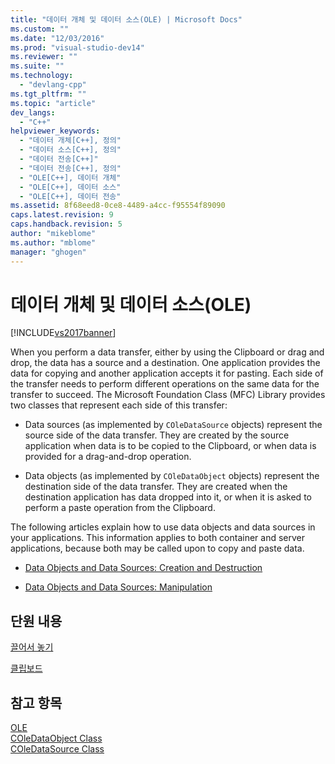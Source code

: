 ```yaml
---
title: "데이터 개체 및 데이터 소스(OLE) | Microsoft Docs"
ms.custom: ""
ms.date: "12/03/2016"
ms.prod: "visual-studio-dev14"
ms.reviewer: ""
ms.suite: ""
ms.technology: 
  - "devlang-cpp"
ms.tgt_pltfrm: ""
ms.topic: "article"
dev_langs: 
  - "C++"
helpviewer_keywords: 
  - "데이터 개체[C++], 정의"
  - "데이터 소스[C++], 정의"
  - "데이터 전송[C++]"
  - "데이터 전송[C++], 정의"
  - "OLE[C++], 데이터 개체"
  - "OLE[C++], 데이터 소스"
  - "OLE[C++], 데이터 전송"
ms.assetid: 8f68eed8-0ce8-4489-a4cc-f95554f89090
caps.latest.revision: 9
caps.handback.revision: 5
author: "mikeblome"
ms.author: "mblome"
manager: "ghogen"
---
```

# 데이터 개체 및 데이터 소스(OLE)
[!INCLUDE[vs2017banner](../assembler/inline/includes/vs2017banner.md)]

When you perform a data transfer, either by using the Clipboard or drag and drop, the data has a source and a destination.  One application provides the data for copying and another application accepts it for pasting.  Each side of the transfer needs to perform different operations on the same data for the transfer to succeed.  The Microsoft Foundation Class \(MFC\) Library provides two classes that represent each side of this transfer:  
  
-   Data sources \(as implemented by `COleDataSource` objects\) represent the source side of the data transfer.  They are created by the source application when data is to be copied to the Clipboard, or when data is provided for a drag\-and\-drop operation.  
  
-   Data objects \(as implemented by `COleDataObject` objects\) represent the destination side of the data transfer.  They are created when the destination application has data dropped into it, or when it is asked to perform a paste operation from the Clipboard.  
  
 The following articles explain how to use data objects and data sources in your applications.  This information applies to both container and server applications, because both may be called upon to copy and paste data.  
  
-   [Data Objects and Data Sources: Creation and Destruction](../mfc/data-objects-and-data-sources-creation-and-destruction.md)  
  
-   [Data Objects and Data Sources: Manipulation](../mfc/data-objects-and-data-sources-manipulation.md)  
  
## 단원 내용  
 [끌어서 놓기](../mfc/drag-and-drop-ole.md)  
  
 [클립보드](../mfc/clipboard.md)  
  
## 참고 항목  
 [OLE](../mfc/ole-in-mfc.md)   
 [COleDataObject Class](../mfc/reference/coledataobject-class.md)   
 [COleDataSource Class](../mfc/reference/coledatasource-class.md)